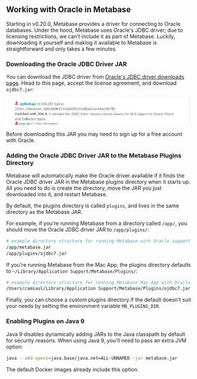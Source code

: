 ## Working with Oracle in Metabase

Starting in v0.20.0, Metabase provides a driver for connecting to Oracle databases. Under the hood, Metabase uses Oracle's JDBC driver; due to licensing restrictions, we can't
include it as part of Metabase. Luckily, downloading it yourself and making it available to Metabase is straightforward and only takes a few minutes.

### Downloading the Oracle JDBC Driver JAR

You can download the JDBC driver from [Oracle's JDBC driver downloads page](http://www.oracle.com/technetwork/database/features/jdbc/default-2280470.html).
Head to this page, accept the license agreement, and download `ojdbc7.jar`:

![Oracle JDBC Download](../images/oracle_jdbc_download.png)

Before downloading this JAR you may need to sign up for a free account with Oracle.


### Adding the Oracle JDBC Driver JAR to the Metabase Plugins Directory

Metabase will automatically make the Oracle driver available if it finds the Oracle JDBC driver JAR in the Metabase plugins directory when it starts up.
All you need to do is create the directory, move the JAR you just downloaded into it, and restart Metabase.

By default, the plugins directory is called `plugins`, and lives in the same directory as the Metabase JAR.

For example, if you're running Metabase from a directory called `/app/`, you should move the Oracle JDBC driver JAR to `/app/plugins/`:

```bash
# example directory structure for running Metabase with Oracle support
/app/metabase.jar
/app/plugins/ojdbc7.jar
```

If you're running Metabase from the Mac App, the plugins directory defaults to `~/Library/Application Support/Metabase/Plugins/`:

```bash
# example directory structure for running Metabase Mac App with Oracle support
/Users/camsaul/Library/Application Support/Metabase/Plugins/ojdbc7.jar
```

Finally, you can choose a custom plugins directory if the default doesn't suit your needs by setting the environment variable `MB_PLUGINS_DIR`.


### Enabling Plugins on Java 9

Java 9 disables dynamically adding JARs to the Java classpath by default for security reasons. When using Java 9, you'll need to pass an extra JVM option:

```bash
java --add-opens=java.base/java.net=ALL-UNNAMED -jar metabase.jar
```

The default Docker images already include this option.

